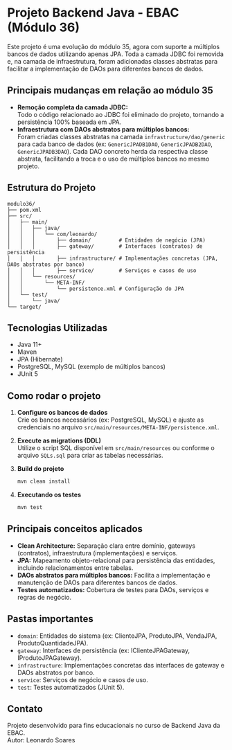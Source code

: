 # Projeto Backend Java - EBAC (Módulo 36)

Este projeto é uma evolução do módulo 35, agora com suporte a múltiplos bancos de dados utilizando apenas JPA. Toda a camada JDBC foi removida e, na camada de infraestrutura, foram adicionadas classes abstratas para facilitar a implementação de DAOs para diferentes bancos de dados.

## Principais mudanças em relação ao módulo 35

- **Remoção completa da camada JDBC:**  
  Todo o código relacionado ao JDBC foi eliminado do projeto, tornando a persistência 100% baseada em JPA.
- **Infraestrutura com DAOs abstratos para múltiplos bancos:**  
  Foram criadas classes abstratas na camada `infrastructure/dao/generic` para cada banco de dados (ex: `GenericJPADB1DAO`, `GenericJPADB2DAO`, `GenericJPADB3DAO`). Cada DAO concreto herda da respectiva classe abstrata, facilitando a troca e o uso de múltiplos bancos no mesmo projeto.

## Estrutura do Projeto

```
modulo36/
├── pom.xml
├── src/
│   ├── main/
│   │   ├── java/
│   │   │   └── com/leonardo/
│   │   │       ├── domain/         # Entidades de negócio (JPA)
│   │   │       ├── gateway/        # Interfaces (contratos) de persistência
│   │   │       ├── infrastructure/ # Implementações concretas (JPA, DAOs abstratos por banco)
│   │   │       ├── service/        # Serviços e casos de uso
│   │   └── resources/
│   │       └── META-INF/
│   │           └── persistence.xml # Configuração do JPA
│   └── test/
│       └── java/
└── target/
```

## Tecnologias Utilizadas

- Java 11+
- Maven
- JPA (Hibernate)
- PostgreSQL, MySQL (exemplo de múltiplos bancos)
- JUnit 5

## Como rodar o projeto

1. **Configure os bancos de dados**  
   Crie os bancos necessários (ex: PostgreSQL, MySQL) e ajuste as credenciais no arquivo `src/main/resources/META-INF/persistence.xml`.

2. **Execute as migrations (DDL)**  
   Utilize o script SQL disponível em `src/main/resources` ou conforme o arquivo `SQLs.sql` para criar as tabelas necessárias.

3. **Build do projeto**
   ```sh
   mvn clean install
   ```

4. **Executando os testes**
   ```sh
   mvn test
   ```

## Principais conceitos aplicados

- **Clean Architecture:** Separação clara entre domínio, gateways (contratos), infraestrutura (implementações) e serviços.
- **JPA:** Mapeamento objeto-relacional para persistência das entidades, incluindo relacionamentos entre tabelas.
- **DAOs abstratos para múltiplos bancos:** Facilita a implementação e manutenção de DAOs para diferentes bancos de dados.
- **Testes automatizados:** Cobertura de testes para DAOs, serviços e regras de negócio.

## Pastas importantes

- `domain`: Entidades do sistema (ex: ClienteJPA, ProdutoJPA, VendaJPA, ProdutoQuantidadeJPA).
- `gateway`: Interfaces de persistência (ex: IClienteJPAGateway, IProdutoJPAGateway).
- `infrastructure`: Implementações concretas das interfaces de gateway e DAOs abstratos por banco.
- `service`: Serviços de negócio e casos de uso.
- `test`: Testes automatizados (JUnit 5).

## Contato

Projeto desenvolvido para fins educacionais no curso de Backend Java da EBAC.  
Autor: Leonardo Soares